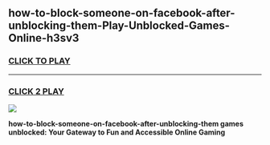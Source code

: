 
## how-to-block-someone-on-facebook-after-unblocking-them-Play-Unblocked-Games-Online-h3sv3
<h3>
<a href="https://premium76.site?title=how-to-block-someone-on-facebook-after-unblocking-them&ref=25A">CLICK TO PLAY</a></h3>
<hr>

<h3>
<a href="https://premium76.site?title=how-to-block-someone-on-facebook-after-unblocking-them&ref=25A">CLICK 2 PLAY</a>
  
</h3>

<a href="https://premium76.site?title=how-to-block-someone-on-facebook-after-unblocking-them&ref=25A"><img src="https://clearcache.store/games.png"></a>


**how-to-block-someone-on-facebook-after-unblocking-them games unblocked: Your Gateway to Fun and Accessible Online Gaming**
